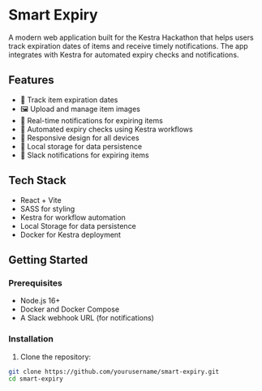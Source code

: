 # Smart Expiry

A modern web application built for the Kestra Hackathon that helps users track expiration dates of items and receive timely notifications. The app integrates with Kestra for automated expiry checks and notifications.

## Features

- 📅 Track item expiration dates
- 🖼️ Upload and manage item images
- 🔔 Real-time notifications for expiring items
- 🤖 Automated expiry checks using Kestra workflows
- 📱 Responsive design for all devices
- 💾 Local storage for data persistence
- 📨 Slack notifications for expiring items

## Tech Stack

- React + Vite
- SASS for styling
- Kestra for workflow automation
- Local Storage for data persistence
- Docker for Kestra deployment

## Getting Started

### Prerequisites

- Node.js 16+
- Docker and Docker Compose
- A Slack webhook URL (for notifications)

### Installation

1. Clone the repository:
```bash
git clone https://github.com/yourusername/smart-expiry.git
cd smart-expiry

